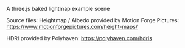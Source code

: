 A three.js baked lightmap example scene

Source files:
Heightmap / Albedo provided by Motion Forge Pictures:
https://www.motionforgepictures.com/height-maps/

HDRI provided by Polyhaven:
https://polyhaven.com/hdris
